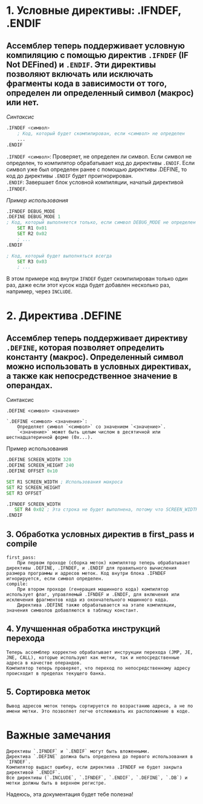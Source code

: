 

# 1. Условные директивы: .IFNDEF, .ENDIF

## Ассемблер теперь поддерживает условную компиляцию с помощью директив `.IFNDEF` (IF Not DEFined) и `.ENDIF`. Эти директивы позволяют включать или исключать фрагменты кода в зависимости от того, определен ли определенный символ (макрос) или нет.
_Синтаксис_
```asm
.IFNDEF <символ>
    ; Код, который будет скомпилирован, если <символ> не определен
    ...
.ENDIF
```
`.IFNDEF <символ>`:
        Проверяет, не определен ли символ.
        Если символ не определен, то компилятор обрабатывает код до директивы `.ENDIF`.
        Если символ уже был определен ранее с помощью директивы .DEFINE, то код до директивы `.ENDIF` будет проигнорирован.
<br>`.ENDIF`:
        Завершает блок условной компиляции, начатый директивой `.IFNDEF`.

_Пример использования_

```asm
.IFNDEF DEBUG_MODE
.DEFINE DEBUG_MODE 1
; Код, который выполняется только, если символ DEBUG_MODE не определен
    SET R1 0x01
    SET R2 0x02
    ; ...
.ENDIF

; Код, который будет выполняться всегда
    SET R3 0x03
    ; ...
```

В этом примере код внутри `IFNDEF` будет скомпилирован только один раз, даже если этот кусок кода будет добавлен несколько раз, например, через `INCLUDE`.
# 2. Директива .DEFINE

## Ассемблер теперь поддерживает директиву `.DEFINE`, которая позволяет определить константу (макрос). Определенный символ можно использовать в условных директивах, а также как непосредственное значение в операндах.
Синтаксис

`.DEFINE <символ> <значение>`

    `.DEFINE <символ> <значение>`:
        Определяет символ `<символ>` со значением `<значение>`.
        `<значение>` может быть целым числом в десятичной или шестнадцатеричной форме (0x...).

Пример использования
```asm
.DEFINE SCREEN_WIDTH 320
.DEFINE SCREEN_HEIGHT 240
.DEFINE OFFSET 0x10

SET R1 SCREEN_WIDTH ; Использования макроса
SET R2 SCREEN_HEIGHT
SET R3 OFFSET

.IFNDEF SCREEN_WIDTH
   SET R4 0x02 ; Эта строка не будет выполнена, потому что SCREEN_WIDTH определен
.ENDIF
```
## 3. Обработка условных директив в first_pass и compile

    first_pass:
        При первом проходе (сборка меток) компилятор теперь обрабатывает директивы .DEFINE, .IFNDEF, и .ENDIF для правильного вычисления размера программы и адресов меток. Код внутри блока .IFNDEF игнорируется, если символ определен.
    compile:
        При втором проходе (генерация машинного кода) компилятор использует флаг, управляемый .IFNDEF и .ENDIF, для включения или исключения фрагментов кода из окончательного машинного кода.
        Директива .DEFINE также обрабатывается на этапе компиляции, значения символов добавляются в таблицу констант.

## 4. Улучшенная обработка инструкций перехода

    Теперь ассемблер корректно обрабатывает инструкции перехода (JMP, JE, JNE, CALL), которые используют как метки, так и непосредственные адреса в качестве операндов.
    Компилятор теперь проверяет, что переход по непосредственному адресу происходит в пределах текущего банка.

## 5. Сортировка меток

    Вывод адресов меток теперь сортируется по возрастанию адреса, а не по имени метки. Это позволяет легче отслеживать их расположение в коде.

# Важные замечания

    Директивы `.IFNDEF` и `.ENDIF` могут быть вложенными.
    Директива `.DEFINE` должна быть определена до первого использования в `IFNDEF`.
    Компилятор выдаст ошибку, если директива .IFNDEF не будет закрыта директивой `.ENDIF`.
    Все директивы (`.INCLUDE`, `.IFNDEF`, `.ENDIF`, `.DEFINE`, `.DB`) и метки должны быть в верхнем регистре.


Надеюсь, эта документация будет тебе полезна!
